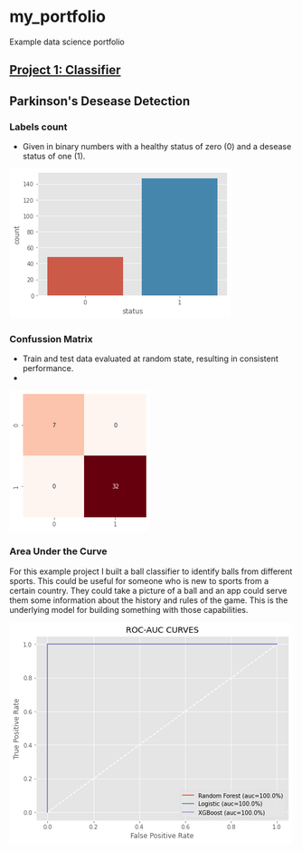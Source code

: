 # my_portfolio
Example data science portfolio

## [Project 1: Classifier](https://github.com/JJSSEE/my_portfolio/blob/main/notebooks/Parkinson's%20Disease.ipynb)

## Parkinson's Desease Detection

### Labels count
* Given in binary numbers with a healthy status of zero (0) and a desease status of one (1).

![](https://github.com/JJSSEE/my_portfolio/blob/main/images/label_count.png)


### Confussion Matrix

* Train and test data evaluated at random state, resulting in consistent performance. 
* 
![](https://github.com/JJSSEE/my_portfolio/blob/main/images/heat_map.png)

### Area Under the Curve

For this example project I built a ball classifier to identify balls from different sports. This could be useful for someone who is new to sports from a certain country. They could take a picture of a ball and an app could serve them some information about the history and rules of the game. This is the underlying model for building something with those capabilities. 

![](https://github.com/JJSSEE/my_portfolio/blob/main/images/roc_auc.png)

